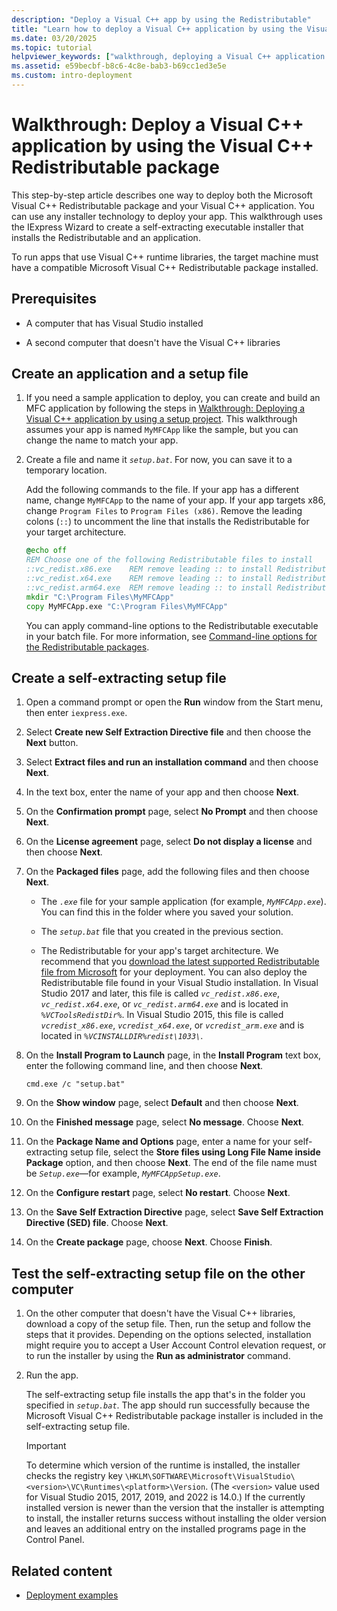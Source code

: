 ```yaml
---
description: "Deploy a Visual C++ app by using the Redistributable"
title: "Learn how to deploy a Visual C++ application by using the Visual C++ Redistributable package."
ms.date: 03/20/2025
ms.topic: tutorial
helpviewer_keywords: ["walkthrough, deploying a Visual C++ application by using the redistributable package"]
ms.assetid: e59becbf-b8c6-4c8e-bab3-b69cc1ed3e5e
ms.custom: intro-deployment
---
```

# Walkthrough: Deploy a Visual C++ application by using the Visual C++ Redistributable package

This step-by-step article describes one way to deploy both the Microsoft Visual C++ Redistributable package and your Visual C++ application. You can use any installer technology to deploy your app. This walkthrough uses the IExpress Wizard to create a self-extracting executable installer that installs the Redistributable and an application.

To run apps that use Visual C++ runtime libraries, the target machine must have a compatible Microsoft Visual C++ Redistributable package installed.

## Prerequisites

- A computer that has Visual Studio installed

- A second computer that doesn't have the Visual C++ libraries

## Create an application and a setup file

1. If you need a sample application to deploy, you can create and build an MFC application by following the steps in [Walkthrough: Deploying a Visual C++ application by using a setup project](walkthrough-deploying-a-visual-cpp-application-by-using-a-setup-project.md). This walkthrough assumes your app is named `MyMFCApp` like the sample, but you can change the name to match your app.

1. Create a file and name it *`setup.bat`*. For now, you can save it to a temporary location.

    Add the following commands to the file. If your app has a different name, change `MyMFCApp` to the name of your app. If your app targets x86, change `Program Files` to `Program Files (x86)`. Remove the leading colons (`::`) to uncomment the line that installs the Redistributable for your target architecture.

    ```cmd
    @echo off
    REM Choose one of the following Redistributable files to install
    ::vc_redist.x86.exe    REM remove leading :: to install Redistributable for x86
    ::vc_redist.x64.exe    REM remove leading :: to install Redistributable for x64
    ::vc_redist.arm64.exe  REM remove leading :: to install Redistributable for ARM64
    mkdir "C:\Program Files\MyMFCApp"
    copy MyMFCApp.exe "C:\Program Files\MyMFCApp"
    ```

    You can apply command-line options to the Redistributable executable in your batch file. For more information, see [Command-line options for the Redistributable packages](./redistributing-visual-cpp-files.md#command-line-options-for-the-redistributable-packages).

## Create a self-extracting setup file

1. Open a command prompt or open the **Run** window from the Start menu, then enter `iexpress.exe`.

1. Select **Create new Self Extraction Directive file** and then choose the **Next** button.

1. Select **Extract files and run an installation command** and then choose **Next**.

1. In the text box, enter the name of your app and then choose **Next**.

1. On the **Confirmation prompt** page, select **No Prompt** and then choose **Next**.

1. On the **License agreement** page, select **Do not display a license** and then choose **Next**.

1. On the **Packaged files** page, add the following files and then choose **Next**.

   - The *`.exe`* file for your sample application (for example, *`MyMFCApp.exe`*). You can find this in the folder where you saved your solution.

   - The *`setup.bat`* file that you created in the previous section.

   - The Redistributable for your app's target architecture. We recommend that you [download the latest supported Redistributable file from Microsoft](latest-supported-vc-redist.md) for your deployment. You can also deploy the Redistributable file found in your Visual Studio installation. In Visual Studio 2017 and later, this file is called *`vc_redist.x86.exe`*, *`vc_redist.x64.exe`*, or *`vc_redist.arm64.exe`* and is located in *`%VCToolsRedistDir%`*. In Visual Studio 2015, this file is called *`vcredist_x86.exe`*, *`vcredist_x64.exe`*, or *`vcredist_arm.exe`* and is located in *`%VCINSTALLDIR%redist\1033\`*.

1. On the **Install Program to Launch** page, in the **Install Program** text box, enter the following command line, and then choose **Next**.

   `cmd.exe /c "setup.bat"`

1. On the **Show window** page, select **Default** and then choose **Next**.

1. On the **Finished message** page, select **No message**. Choose **Next**.

1. On the **Package Name and Options** page, enter a name for your self-extracting setup file, select the **Store files using Long File Name inside Package** option, and then choose **Next**. The end of the file name must be *`Setup.exe`*—for example, *`MyMFCAppSetup.exe`*.

1. On the **Configure restart** page, select **No restart**. Choose **Next**.

1. On the **Save Self Extraction Directive** page, select **Save Self Extraction Directive (SED) file**. Choose **Next**.

1. On the **Create package** page, choose **Next**. Choose **Finish**.

## Test the self-extracting setup file on the other computer

1. On the other computer that doesn't have the Visual C++ libraries, download a copy of the setup file. Then, run the setup and follow the steps that it provides. Depending on the options selected, installation might require you to accept a User Account Control elevation request, or to run the installer by using the **Run as administrator** command.

1. Run the app.

   The self-extracting setup file installs the app that's in the folder you specified in *`setup.bat`*. The app should run successfully because the Microsoft Visual C++ Redistributable package installer is included in the self-extracting setup file.

   > [!IMPORTANT]
   > To determine which version of the runtime is installed, the installer checks the registry key `\HKLM\SOFTWARE\Microsoft\VisualStudio\<version>\VC\Runtimes\<platform>\Version`. (The `<version>` value used for Visual Studio 2015, 2017, 2019, and 2022 is 14.0.) If the currently installed version is newer than the version that the installer is attempting to install, the installer returns success without installing the older version and leaves an additional entry on the installed programs page in the Control Panel.

## Related content

- [Deployment examples](deployment-examples.md)
